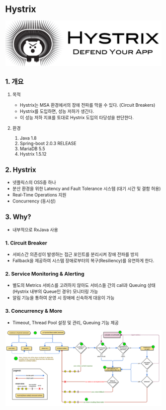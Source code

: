 # Hystrix

![logo.png](https://github.com/bghgu/Spring-Hystrix/blob/master/img/logo.png)

## 1. 개요

1. 목적

   * Hystrix는 MSA 환경에서의 장애 전파를 막을 수 있다. (Circuit Breakers)
   * Hystrix를 도입하면, 성능 저하가 생긴다. 
   * 이 성능 저하 지표를 토대로 Hystrix 도입의 타당성을 판단한다.

2. 환경

   1. Java 1.8
   2. Spring-boot 2.0.3 RELEASE
   3. MariaDB 5.5
   4. Hystrix 1.5.12


## 2. Hystrix

* 넷플릭스의 OSS중 하나
* 분산 환경을 위한 Latency and Fault Tolerance 시스템 (대기 시간 및 결함 허용)
* Real-Time Operations 지원
* Concurrency (동시성)

## 3. Why?

* 내부적으로 RxJava 사용

### 1. Circuit Breaker

 * 서비스간 의존성이 발생하는 접근 포인트를 분리시켜 장애 전파를 방지
* Fallback을 제공하여 시스템 장애로부터의 복구(Resiliency)를 유연하게 한다.

### 2. Service Monitoring & Alerting

* 별도의 Metrics 서비스를 고려하지 않아도 서비스들 간의 call과 Queuing 상태(Hystrix 내부의 Queue인 경우) 모니터링 가능
* 알림 기능을 통하여 운영 시 장애에 신속하게 대응이 가능

### 3. Concurrency & More

* Timeout, Thread Pool 설정 및 관리, Queuing 기능 제공

![hystrix.png](https://github.com/bghgu/Spring-Hystrix/blob/master/img/hystrix.png)